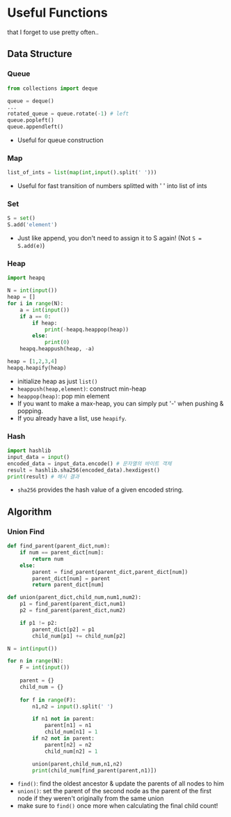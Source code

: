 # Useful Functions
that I forget to use pretty often..

## Data Structure
### Queue
```Python
from collections import deque

queue = deque()
...
rotated_queue = queue.rotate(-1) # left
queue.popleft()
queue.appendleft()
```
- Useful for queue construction

### Map
```Python
list_of_ints = list(map(int,input().split(' ')))
```
- Useful for fast transition of numbers splitted with ' ' into list of ints

### Set
```Python
S = set()
S.add('element')
```
- Just like append, you don't need to assign it to S again! (Not `S = S.add(e)`)

### Heap
```Python
import heapq

N = int(input())
heap = []
for i in range(N):
    a = int(input())
    if a == 0:
        if heap:
            print(-heapq.heappop(heap))
        else:
            print(0)
    heapq.heappush(heap, -a)

heap = [1,2,3,4]
heapq.heapify(heap)
```
- initialize heap as just `list()`
- `heappush(heap,element)`: construct min-heap
- `heappop(heap)`: pop min element
- If you want to make a max-heap, you can simply put '-' when pushing & popping.
- If you already have a list, use `heapify`.

### Hash
```Python
import hashlib
input_data = input()
encoded_data = input_data.encode() # 문자열의 바이트 객체
result = hashlib.sha256(encoded_data).hexdigest() 
print(result) # 해시 결과
```
- `sha256` provides the hash value of a given encoded string.

## Algorithm
### Union Find
```Python
def find_parent(parent_dict,num):
    if num == parent_dict[num]:
        return num
    else:
        parent = find_parent(parent_dict,parent_dict[num])
        parent_dict[num] = parent
        return parent_dict[num]

def union(parent_dict,child_num,num1,num2):
    p1 = find_parent(parent_dict,num1)
    p2 = find_parent(parent_dict,num2)

    if p1 != p2:
        parent_dict[p2] = p1
        child_num[p1] += child_num[p2]

N = int(input())

for n in range(N):
    F = int(input())
    
    parent = {}
    child_num = {}
    
    for f in range(F):
        n1,n2 = input().split(' ')

        if n1 not in parent:
            parent[n1] = n1
            child_num[n1] = 1
        if n2 not in parent:
            parent[n2] = n2
            child_num[n2] = 1

        union(parent,child_num,n1,n2)
        print(child_num[find_parent(parent,n1)])
```
- `find()`: find the oldest ancestor & update the parents of all nodes to him
- `union()`: set the parent of the second node as the parent of the first node if they weren't originally from the same union
- make sure to `find()` once more when calculating the final child count!
